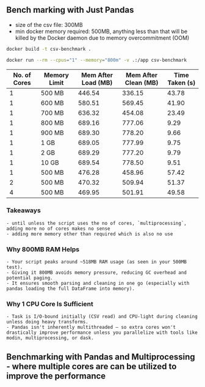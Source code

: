 ## Bench marking with Just Pandas
- size of the csv file: 300MB
- min docker memory required: 500MB, anything less than that will be killed by the Docker daemon due to memory overcommitment (OOM)


```bash
docker build -t csv-benchmark .

docker run --rm --cpus="1" --memory="800m" -v .:/app csv-benchmark
```

| No. of Cores | Memory Limit | Mem After Load (MB) | Mem After Clean (MB) | Time Taken (s) |
| ------------ | ------------ | ------------------- | -------------------- | -------------- |
| 1            | 500 MB       | 446.54              | 336.15               | 43.78          |
| 1            | 600 MB       | 580.51              | 569.45               | 41.90          |
| 1            | 700 MB       | 636.32              | 454.08               | 23.49          |
| 1            | 800 MB       | 689.16              | 777.06               | 9.29           |
| 1            | 900 MB       | 689.30              | 778.20               | 9.66           |
| 1            | 1 GB         | 689.05              | 777.99               | 9.75           |
| 1            | 2 GB         | 689.29              | 777.20               | 9.79           |
| 1            | 10 GB        | 689.54              | 778.50               | 9.51           |
| 1            | 500 MB       | 476.28              | 458.96               | 57.42          |
| 2            | 500 MB       | 470.32              | 509.94               | 51.37          |
| 4            | 500 MB       | 469.95              | 501.91               | 49.58          |


### Takeaways
    - until unless the script uses the no of cores, `multiprocessing`, adding more no of cores makes no sense
    - adding more memory other than required which is also no use

### Why 800MB RAM Helps
    - Your script peaks around ~518MB RAM usage (as seen in your 500MB test).
    - Giving it 800MB avoids memory pressure, reducing GC overhead and potential paging.
    - It ensures smooth parsing and cleaning in one go (especially with pandas loading the full DataFrame into memory).

### Why 1 CPU Core Is Sufficient
    - Task is I/O-bound initially (CSV read) and CPU-light during cleaning unless doing heavy transforms.
    - Pandas isn't inherently multithreaded — so extra cores won't drastically improve performance unless you parallelize with tools like modin, multiprocessing, or dask.



## Benchmarking with Pandas and Multiprocessing - where multiple cores are can be utilized to improve the performance



